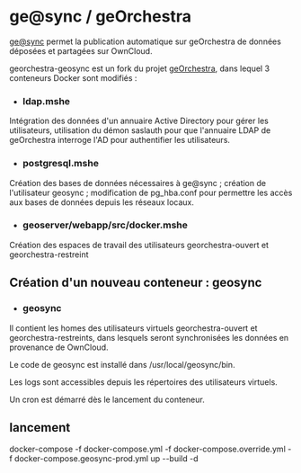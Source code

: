 # ge@sync / geOrchestra

[ge@sync](https://github.com/MSHE-Ledoux/geosync) permet la publication automatique sur geOrchestra de données déposées et partagées sur OwnCloud.

georchestra-geosync est un fork du projet [geOrchestra](https://github.com/georchestra/georchestra), dans lequel 3 conteneurs Docker sont modifiés :

- ### ldap.mshe

Intégration des données d'un annuaire Active Directory pour gérer les utilisateurs, utilisation du démon saslauth pour que l'annuaire LDAP de geOrchestra interroge l'AD pour authentifier les utilisateurs.

- ### postgresql.mshe

Création des bases de données nécessaires à ge@sync ; création de l'utilisateur geosync ; 
modification de pg_hba.conf pour permettre les accès aux bases de données depuis les réseaux locaux.

- ### geoserver/webapp/src/docker.mshe

Création des espaces de travail des utilisateurs georchestra-ouvert et georchestra-restreint

## Création d'un nouveau conteneur : geosync

- ### geosync

Il contient les homes des utilisateurs virtuels georchestra-ouvert et georchestra-restreints, dans lesquels seront synchronisées les données en provenance de OwnCloud.

Le code de geosync est installé dans /usr/local/geosync/bin.

Les logs sont accessibles depuis les répertoires des utilisateurs virtuels.

Un cron est démarré dès le lancement du conteneur.

## lancement

docker-compose -f docker-compose.yml -f docker-compose.override.yml -f docker-compose.geosync-prod.yml up --build -d

